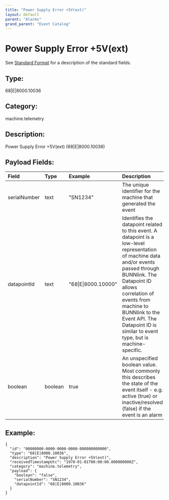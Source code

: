 ```yaml
---
title: "Power Supply Error +5V(ext)"
layout: default
parent: "Alarms"
grand_parent: "Event Catalog"
---
```


# Power Supply Error +5V(ext)

See [Standard Format](/event-subscriptions/event-format) for a description of the standard fields.

## Type:

68\|E\|8000.10036

## Category:

machine.telemetry

## Description: 

Power Supply Error +5V(ext) (68\|E\|8000.10036)

## Payload Fields:

| Field | Type | Example | Description |
|:------|:-----|:--------|:------------|
| serialNumber | text | "SN1234" | The unique identifier for the machine that generated the event |
| datapointId | text | "68\|E\|8000.10000" | Identifies the datapoint related to this event. A datapoint is a low-level representation of machine data and/or events passed through BUNNlink. The Datapoint ID allows correlation of events from machine to BUNNlink to the Event API. The Datapoint ID is similar to event type, but is machine-specific. |
| boolean | boolean | true | An unspecified boolean value. Most commonly this describes the state of the event itself - e.g. active (true) or inactive/resolved (false) if the event is an alarm |

## Example:

```
{
  "id": "00000000-0000-0000-0000-000000000000",
  "type": "68|E|8000.10036",
  "description": "Power Supply Error +5V(ext)",
  "receivedTimestampUtc": "1970-01-01T00:00:00.000000000Z",
  "category": "machine.telemetry",
  "payload": {
    "boolean": "false",
    "serialNumber": "SN1234",
    "datapointId": "68|E|8000.10036"
  }
}
```
